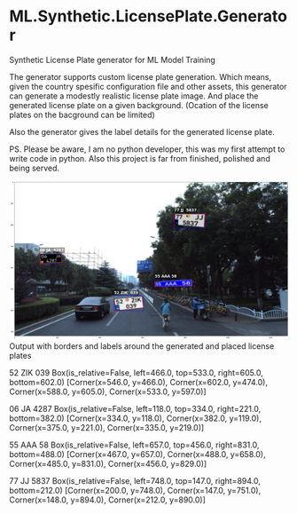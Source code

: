 # ML.Synthetic.LicensePlate.Generator
Synthetic License Plate generator for ML Model Training

The generator supports custom license plate generation. Which means, given the country spesific configuration file and other assets,
this generator can generate a modestly realistic license plate image. 
And place the generated license plate on a given background. (Ocation of the license plates on the bacground can be limited)

Also the generator gives the label details for the generated license plate.

PS. Please be aware, I am no python developer, this was my first attempt to write code in python.
Also this project is far from finished, polished and being served. 

![Output with borders and labels around generated and placed license plates](output.png)
Output with borders and labels around the generated and placed license plates

52 ZIK  039
Box(is_relative=False, left=466.0, top=533.0, right=605.0, bottom=602.0)
[Corner(x=546.0, y=466.0), Corner(x=602.0, y=474.0), Corner(x=588.0, y=605.0), Corner(x=533.0, y=597.0)]

06 JA  4287
Box(is_relative=False, left=118.0, top=334.0, right=221.0, bottom=382.0)
[Corner(x=334.0, y=118.0), Corner(x=382.0, y=119.0), Corner(x=375.0, y=221.0), Corner(x=335.0, y=219.0)]

55 AAA 58
Box(is_relative=False, left=657.0, top=456.0, right=831.0, bottom=488.0)
[Corner(x=467.0, y=657.0), Corner(x=488.0, y=658.0), Corner(x=485.0, y=831.0), Corner(x=456.0, y=829.0)]

77 JJ  5837
Box(is_relative=False, left=748.0, top=147.0, right=894.0, bottom=212.0)
[Corner(x=200.0, y=748.0), Corner(x=147.0, y=751.0), Corner(x=148.0, y=894.0), Corner(x=212.0, y=890.0)]
